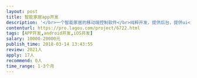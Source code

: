 ```yaml
---                
layout: post       
title: 智能家居app开发           
description: '</br>一个智能家居的移动端控制软件</br>纯粹开发，提供后台，提供ui</br>功能模块与”米家“大同小异</br>人员要求：必须有项目经验，并且熟悉最新架构，有规范开发流程</br>'     
contenturl: https://pro.lagou.com/project/6722.html      
tags: [APP开发,android开发,iOS开发]            
salary: 10000-20000元          
publish_time: 2018-03-14 13:43:55         
review: 2021人                   
apply: 17人                   
recommend: 0人                   
time_range: 1-3个月              
---                 
```

